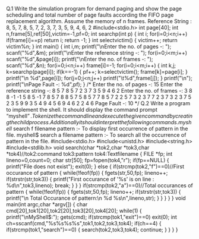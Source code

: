 Q.1 Write the simulation program for demand paging and show the page scheduling and total number of page faults according the FIFO page replacement algorithm. 
Assume the memory of n frames. 
Reference String : 8, 5, 7, 8, 5, 7, 2, 3, 7, 3, 5, 9, 4, 6, 2
#include<stdio.h>
int page[40];
int n,frame[5],ref[50],victim=-1,pf=0;
int searchp(int p)
{
int i;
for(i=0;i<n;i++)
if(frame[i]==p)
return i;
return -1;
}
int selectvictim()
{
victim++;
return victim%n;
}
int main()
{
int i,m;
printf("\nEnter the no. of pages -: ");
scanf("%d",&m);
printf("\nEnter the reference string -: ");
for(i=0;i<m;i++)
scanf("%d",&page[i]);
printf("\nEnter the no. of frames -: ");
scanf("%d",&n);
for(i=0;i<n;i++)
frame[i]=-1;
for(i=0;i<m;i++)
{
int k,j;
k=searchp(page[i]);
if(k==-1)
{
pf++;
k=selectvictim();
frame[k]=page[i];
}
printf("\n %d",page[i]);
for(j=0;j<n;j++)
printf("\t%d",frame[j]);
}
printf("\n");
printf("\nPage Fault -: %d",pf);
}
/*
Enter the no. of pages -: 15
Enter the reference string -: 8 5 7 8 5 7 2 3 7 3 5 9 4 6 2
Enter the no. of frames -: 3
8 8 -1 -1
5 8 5 -1
7 8 5 7
8 8 5 7
5 8 5 7
7 8 5 7
2 2 5 7
3 2 3 7
7 2 3 7
3 2 3 7
5 2 3 5
9 9 3 5
4 9 4 5
6 9 4 6
2 2 4 6
Page Fault -: 10
*/
Q.2 Write a program to implement the shell. It should display the command prompt “myshell$”. Tokenize the command line and execute the given command by creating the 
child process. Additionally it should interpret the following commands. 
myshell$ search f filename pattern :- To display first occurrence of pattern in the file. 
myshell$ search a filename pattern :- To search all the occurrence of 
pattern in the file.
#include<stdio.h>
#include<unistd.h>
#include<string.h>
#include<stdlib.h>
void search(char *tok2,char *tok3,char *tok4)//tok2:command tok3:pattern tok4:Textfilename
{
FILE *fp;
int lineno=0,count=0;
char str[50];
fp=fopen(tok4,"r");
if(fp==NULL)
{
printf("File does not exist");
exit(0);
}
else
{
if(strcmp(tok2,"f")==0)//First occurance of pattern
{
while(!feof(fp))
{
fgets(str,50,fp);
lineno++;
if(strstr(str,tok3))
{
printf("First occurance of '%s' is on line : %d\n",tok3,lineno);
break;
}
}
}
if(strcmp(tok2,"a")==0)//Total occurances of pattern
{
while(!feof(fp))
{
fgets(str,50,fp);
lineno++;
if(strstr(str,tok3))
{
printf("\n Total Occurance of pattern:\n %d %s\n",lineno,str);
} 
}
}
}
}
void main(int argc,char *argv[])
{
char cmd[20],tok1[20],tok2[20],tok3[20],tok4[20];
while(1)
{
printf("\nMyShell$:");
gets(cmd);
if(strcmp(tok1,"exit")==0)
exit(0);
int ch=sscanf(cmd,"%s%s%s%s",tok1,tok2,tok3,tok4);
if(ch==4)
{
if(strcmp(tok1,"search")==0)
{
search(tok2,tok3,tok4);
continue;
}
}
}
}
